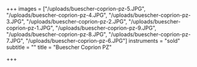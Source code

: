 +++
images = ["/uploads/buescher-coprion-pz-5.JPG", "/uploads/buescher-coprion-pz-4.JPG", "/uploads/buescher-coprion-pz-3.JPG", "/uploads/buescher-coprion-pz-2.JPG", "/uploads/buescher-coprion-pz-1.JPG", "/uploads/buescher-coprion-pz-9.JPG", "/uploads/buescher-coprion-pz-8.JPG", "/uploads/buescher-coprion-pz-7.JPG", "/uploads/buescher-coprion-pz-6.JPG"]
instruments = "sold"
subtitle = ""
title = "Buescher Coprion PZ"

+++
